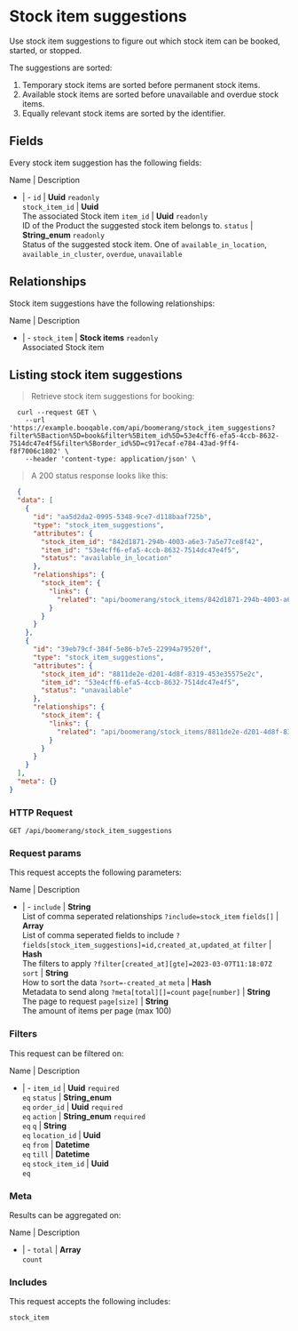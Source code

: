 # Stock item suggestions

Use stock item suggestions to figure out which stock item can be booked,
started, or stopped.

The suggestions are sorted:
  1. Temporary stock items are sorted before permanent stock items.
  2. Available stock items are sorted before unavailable and overdue stock items.
  3. Equally relevant stock items are sorted by the identifier.

## Fields
Every stock item suggestion has the following fields:

Name | Description
- | -
`id` | **Uuid** `readonly`<br>
`stock_item_id` | **Uuid** <br>The associated Stock item
`item_id` | **Uuid** `readonly`<br>ID of the Product the suggested stock item belongs to.
`status` | **String_enum** `readonly`<br>Status of the suggested stock item. One of `available_in_location`, `available_in_cluster`, `overdue`, `unavailable` 


## Relationships
Stock item suggestions have the following relationships:

Name | Description
- | -
`stock_item` | **Stock items** `readonly`<br>Associated Stock item


## Listing stock item suggestions



> Retrieve stock item suggestions for booking:

```shell
  curl --request GET \
    --url 'https://example.booqable.com/api/boomerang/stock_item_suggestions?filter%5Baction%5D=book&filter%5Bitem_id%5D=53e4cff6-efa5-4ccb-8632-7514dc47e4f5&filter%5Border_id%5D=c917ecaf-e784-43ad-9ff4-f8f7006c1802' \
    --header 'content-type: application/json' \
```

> A 200 status response looks like this:

```json
  {
  "data": [
    {
      "id": "aa5d2da2-0995-5348-9ce7-d118baaf725b",
      "type": "stock_item_suggestions",
      "attributes": {
        "stock_item_id": "842d1871-294b-4003-a6e3-7a5e77ce8f42",
        "item_id": "53e4cff6-efa5-4ccb-8632-7514dc47e4f5",
        "status": "available_in_location"
      },
      "relationships": {
        "stock_item": {
          "links": {
            "related": "api/boomerang/stock_items/842d1871-294b-4003-a6e3-7a5e77ce8f42"
          }
        }
      }
    },
    {
      "id": "39eb79cf-384f-5e86-b7e5-22994a79520f",
      "type": "stock_item_suggestions",
      "attributes": {
        "stock_item_id": "8811de2e-d201-4d8f-8319-453e35575e2c",
        "item_id": "53e4cff6-efa5-4ccb-8632-7514dc47e4f5",
        "status": "unavailable"
      },
      "relationships": {
        "stock_item": {
          "links": {
            "related": "api/boomerang/stock_items/8811de2e-d201-4d8f-8319-453e35575e2c"
          }
        }
      }
    }
  ],
  "meta": {}
}
```

### HTTP Request

`GET /api/boomerang/stock_item_suggestions`

### Request params

This request accepts the following parameters:

Name | Description
- | -
`include` | **String** <br>List of comma seperated relationships `?include=stock_item`
`fields[]` | **Array** <br>List of comma seperated fields to include `?fields[stock_item_suggestions]=id,created_at,updated_at`
`filter` | **Hash** <br>The filters to apply `?filter[created_at][gte]=2023-03-07T11:18:07Z`
`sort` | **String** <br>How to sort the data `?sort=-created_at`
`meta` | **Hash** <br>Metadata to send along `?meta[total][]=count`
`page[number]` | **String** <br>The page to request
`page[size]` | **String** <br>The amount of items per page (max 100)


### Filters

This request can be filtered on:

Name | Description
- | -
`item_id` | **Uuid** `required`<br>`eq`
`status` | **String_enum** <br>`eq`
`order_id` | **Uuid** `required`<br>`eq`
`action` | **String_enum** `required`<br>`eq`
`q` | **String** <br>`eq`
`location_id` | **Uuid** <br>`eq`
`from` | **Datetime** <br>`eq`
`till` | **Datetime** <br>`eq`
`stock_item_id` | **Uuid** <br>`eq`


### Meta

Results can be aggregated on:

Name | Description
- | -
`total` | **Array** <br>`count`


### Includes

This request accepts the following includes:

`stock_item`





